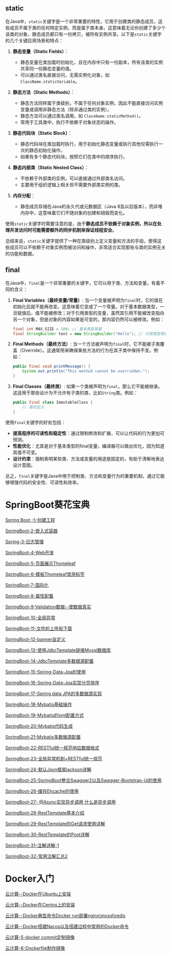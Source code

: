 ## static

在Java中，`static`关键字是一个非常重要的特性，它用于创建类的静态成员，这些成员不属于类的任何特定实例，而是属于类本身。这意味着无论你创建了多少个该类的对象，静态成员都只有一份拷贝，被所有实例共享。以下是`static`关键字的几个关键应用场景和特点：

1. **静态变量（Static Fields）**：
   - 静态变量在类加载时初始化，且在内存中只有一份副本，所有该类的实例共享同一份静态变量的值。
   - 可以通过类名直接访问，无需实例化对象，如 `ClassName.staticVariable`。

2. **静态方法（Static Methods）**：
   - 静态方法同样属于类级别，不属于任何对象实例，因此不能直接访问实例变量或调用非静态方法（除非通过类的实例）。
   - 静态方法可以通过类名调用，如 `ClassName.staticMethod()`。
   - 常用于工具类中，执行不依赖于对象状态的操作。

3. **静态代码块（Static Block）**：
   - 静态代码块在类加载时执行，用于初始化静态变量或执行其他仅需执行一次的静态初始化操作。
   - 如果有多个静态代码块，按照它们在类中的顺序执行。

4. **静态内部类（Static Nested Class）**：
   - 不依赖于外部类的实例，可以直接通过外部类名访问。
   - 主要用于组织逻辑上相关但不需要外部类实例的类。

5. **内存分配**：
   - 静态成员存储在Java的永久代或元数据区（Java 8及以后版本），而非堆内存中，这意味着它们不随对象的创建和销毁而变化。

使用`static`关键字时需要注意的是，由于**静态成员不依赖于对象实例，所以在处理并发访问时可能需要额外的同步机制来保证线程安全**。

总结来说，`static`关键字提供了一种在类级别上定义变量和方法的手段，使得这些成员可以不依赖于对象实例而被访问和操作，非常适合实现那些与类的实例无关的功能和数据。

## final

在Java中，`final`是一个非常重要的关键字，它可以用于类、方法和变量，有着不同的含义：

1. **Final Variables（最终变量/常量）**:
   当一个变量被声明为`final`时，它的值在初始化后就不能再改变。这意味着它变成了一个常量。对于基本数据类型，一旦赋值后，值不能被修改；对于引用类型的变量，虽然其引用不能被改变指向另一个对象，但是对象的内容如果是可变的，那内容仍然可以被修改。例如：
   
   ```java
   final int MAX_SIZE = 100; // 基本类型常量
   final StringBuilder text = new StringBuilder("Hello"); // 引用类型常量，内容可以变
   ```
   
2. **Final Methods（最终方法）**:
   当一个方法被声明为`final`时，它不能被子类覆盖（Override）。这通常用来确保某些方法的行为在其子类中保持不变。例如：
   
   ```java
   public final void printMessage() {
       System.out.println("This method cannot be overridden.");
   }
   ```
   
3. **Final Classes（最终类）**:
   如果一个类被声明为`final`，那么它不能被继承。这适用于那些设计为不允许有子类的类，比如`String`类。例如：
   
   ```java
   public final class ImmutableClass {
       // 类的定义
   }
   ```

使用`final`关键字的好处包括：
- **提高程序的可读性和稳定性**：通过限制修改和扩展，可以让代码的行为更加可预测。
- **性能优化**：尤其是对于基本类型的final变量，编译器可以做出优化，因为知道其值不可变。
- **设计约束**：强制表明某些类、方法或变量的用途是固定的，有助于清晰地表达设计意图。

总之，`final`关键字是Java中用于控制类、方法和变量行为的重要机制，通过它能够增强代码的安全性、可读性和效率。



# SpringBoot葵花宝典



[Spring Boot -1-创建工程](https://mp.weixin.qq.com/s/yEieBLwqA-xSTeU9hlEHQA)

[SpringBoot-2-嵌入式容器](https://mp.weixin.qq.com/s/JkYNEaOSk0qsJlKiJxCB_A)

[Spring-3-日志管理](https://mp.weixin.qq.com/s/mflcwytQo_tBwcRDwhMNiQ)

[SpringBoot-4-Web开发](https://mp.weixin.qq.com/s/BZu0XB-OO8OUod-20Qze-A)

[SpringBoot-5-页面展示Thymeleaf](https://mp.weixin.qq.com/s/oiq9L6ru2WatT4obn4wacw)

[SpringBoot-6-模板Thymeleaf常用标签](https://mp.weixin.qq.com/s/7HpSF2RxN8Ce4paEwbsgcg)

[SpringBoot-7-国际化](https://mp.weixin.qq.com/s/1BkaQVOH974oP8x9rx3VGw)

[SpringBoot-8-属性配置](https://mp.weixin.qq.com/s/9s2IkLwwblGinmuvF7TrlA)

[SpringBoot-9-Validation数据--使数据真实](https://mp.weixin.qq.com/s/thPbYXYIijzQDlzq3c1KxQ)

[SpringBoot-10-全局异常](https://mp.weixin.qq.com/s/ddTGpe_XSnM-ENJBYhDDSg)

[SpringBoot-11-文件的上传和下载](https://mp.weixin.qq.com/s/q0p3zgcRbWyelt-jx9vM7g)

[SpringBoot-12-banner自定义](https://mp.weixin.qq.com/s/DIdviY59r2fkvuiRc7G0qg)

[SpringBoot-13-使用JdbcTemplate链接Mysql数据库](https://mp.weixin.qq.com/s/1R1V-NwPcjmRDBrsnCOyqw)

[SpringBoot-14-JdbcTemplate多数据源配置](https://mp.weixin.qq.com/s/PjRD6zF-j7JDf8MtGOo_oA)

[SpringBoot-15-Spring-Data-Jpa的使用](https://mp.weixin.qq.com/s/YNtcO-DYR8GbkhN7KXQw4w)

[SpringBoot-16-Spring-Data-Jpa实现分页排序](https://mp.weixin.qq.com/s/AsX0-Z1v2kyrSY_pPrbI5g)

[SpringBoot-17-Spring data JPA的多数据源实现](https://mp.weixin.qq.com/s/Tawb_rSp378j_YUGdjmK9A)

[SpringBoot-18-Mybatis基础操作](https://mp.weixin.qq.com/s/mrPnDJfWsfukdRTwWDhQ-g)

[SpringBoot-19-Mybatis的xml配置方式](https://mp.weixin.qq.com/s/N7PpQVqP3zItDZVruSpHSA)

[SpringBoot-20-Mybatis代码生成](https://mp.weixin.qq.com/s/lGh2gu4Wn_yEcveAmxzj2A)

[SpringBoot-21-Mybatis多数据源配置](https://mp.weixin.qq.com/s/iajW4kwasrKBNiCAS1z1oQ)

[SpringBoot-22-RESTful统一规范响应数据格式](https://mp.weixin.qq.com/s/Hdf0rDC9RoS96xDxyEkwJw)

[SpringBoot-23-全局异常机制+RESTful统一规范](https://mp.weixin.qq.com/s/8YBJ5INmZJD0VV3nVzybKQ)

[SpringBoot-24-默认Json框架jackson详解](https://mp.weixin.qq.com/s/kpSgVmqNlgsd0mE4DNyVSA)

[SpringBoot-25-SpringBoot整合Swagger2以及Swagger-Bootstrap-Ui的使用](https://mp.weixin.qq.com/s/DkoQKzYfei0r3KV08XHX6Q)

[SpringBoot-26-缓存Ehcache的使用](https://mp.weixin.qq.com/s/dXnQA4aTEAnUoclm30XQdQ)

[SpringBoot-27- @Async实现异步调用 什么是异步调用](https://mp.weixin.qq.com/s/tX2zOU_hkOt7pvIMk3lLuw)

[SpringBoot-28-RestTemplate基本介绍](https://mp.weixin.qq.com/s/jRWL2ebc2v73Y-MDSzdL8w)

[SpringBoot-29-RestTemplate的Get请求使用详解](https://mp.weixin.qq.com/s/tPHWZOgbPKLCOiCzhA3ikg)

[SpringBoot-30-RestTemplate的Post详解](https://mp.weixin.qq.com/s/SvI0JAFGfqxbmtK6MHZvhA)

[SpringBoot-31-注解详解-1](https://mp.weixin.qq.com/s/lkXVwULgMDqtvPUrgnLHeA)

[SpringBoot-32-常用注解汇总2](https://mp.weixin.qq.com/s/tSBpdzpYVWSZlGO-IDWdBQ)

# Docker入门



[云计算--Docker在Ubuntu上安装](https://mp.weixin.qq.com/s?__biz=MzIzMjIyNTYwNg==&mid=2247484427&idx=3&sn=0a05798b247fa4d7175b703fb83fadff&chksm=e8996a22dfeee33411b2881e4b9a9041cd4c355f7fd7865833961593eff83892122a00d36871&token=1578645039&lang=zh_CN#rd)

[云计算--Docker在Centos上的安装](https://mp.weixin.qq.com/s?__biz=MzIzMjIyNTYwNg==&mid=2247484427&idx=2&sn=29ad6a8f963f6343f93656efc73fde19&chksm=e8996a22dfeee334656ab03964f6698a5e4bfd479522b48527cd92945a4477532dcc9d221f50#rd)

[云计算--Docker典型命令Docker run部署nginx\mysql\redis](https://mp.weixin.qq.com/s?__biz=MzIzMjIyNTYwNg==&mid=2247484443&idx=2&sn=db323b439edb52cb8be3fa02b7c7147e&chksm=e8996a32dfeee324d6903e4f948077da38f8b174edd474e2e55aff93f0f218b26447e95a2de4#rd)

[云计算--Docker搭建Nacos以及搭建过程中常用的Docker命令](https://mp.weixin.qq.com/s?__biz=MzIzMjIyNTYwNg==&mid=2247484512&idx=2&sn=80e847dc1955f3bc8a0026e624b9ee13&chksm=e8996a49dfeee35fec91b0bb449439c47ec590f8d3fc89c63d74f3280599620292e3a8881fea#rd)

[云计算-5-docker commit定制镜像](https://mp.weixin.qq.com/s?__biz=MzIzMjIyNTYwNg==&mid=2247484568&idx=2&sn=fca5d7f05875f433f77da5bbf7848c05&chksm=e8996ab1dfeee3a7fe44ec52218f71dcc9dbd8ddbe8eebb702c9550dc119154cbc52876abf7c#rd)

[云计算-6-Dockerfile制作镜像](https://mp.weixin.qq.com/s?__biz=MzIzMjIyNTYwNg==&mid=2247484593&idx=2&sn=ef6a9ea0a83e3e74a5e9a0eb58777457&chksm=e8996a98dfeee38e1690ca97c517fa15a5d0841db825e5c97efbe3cbfc46e9a13bbf776d0e3e#rd)